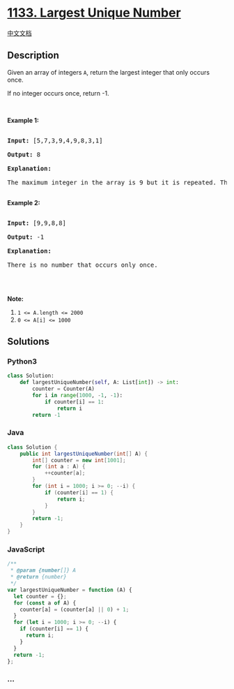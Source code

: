 # [1133. Largest Unique Number](https://leetcode.com/problems/largest-unique-number)

[中文文档](/solution/1100-1199/1133.Largest%20Unique%20Number/README.md)

## Description

<p>Given an array of integers <code>A</code>, return the largest integer that only occurs once.</p>

<p>If no integer occurs once, return -1.</p>

<p>&nbsp;</p>

<p><strong>Example 1:</strong></p>

<pre>

<strong>Input: </strong><span id="example-input-1-1">[5,7,3,9,4,9,8,3,1]</span>

<strong>Output: </strong><span id="example-output-1">8</span>

<strong>Explanation: </strong>

The maximum integer in the array is 9 but it is repeated. The number 8 occurs only once, so it&#39;s the answer.

</pre>

<p><strong>Example 2:</strong></p>

<pre>

<strong>Input: </strong><span id="example-input-1-1">[9,9,8,8]</span>

<strong>Output: </strong><span id="example-output-1">-1</span>

<strong>Explanation: </strong>

There is no number that occurs only once.

</pre>

<p>&nbsp;</p>

<p><strong>Note:</strong></p>

<ol>
	<li><code>1 &lt;= A.length &lt;= 2000</code></li>
	<li><code>0 &lt;= A[i] &lt;= 1000</code></li>
</ol>

## Solutions

<!-- tabs:start -->

### **Python3**

```python
class Solution:
    def largestUniqueNumber(self, A: List[int]) -> int:
        counter = Counter(A)
        for i in range(1000, -1, -1):
            if counter[i] == 1:
                return i
        return -1
```

### **Java**

```java
class Solution {
    public int largestUniqueNumber(int[] A) {
        int[] counter = new int[1001];
        for (int a : A) {
            ++counter[a];
        }
        for (int i = 1000; i >= 0; --i) {
            if (counter[i] == 1) {
                return i;
            }
        }
        return -1;
    }
}
```

### **JavaScript**

```js
/**
 * @param {number[]} A
 * @return {number}
 */
var largestUniqueNumber = function (A) {
  let counter = {};
  for (const a of A) {
    counter[a] = (counter[a] || 0) + 1;
  }
  for (let i = 1000; i >= 0; --i) {
    if (counter[i] == 1) {
      return i;
    }
  }
  return -1;
};
```

### **...**

```

```

<!-- tabs:end -->

